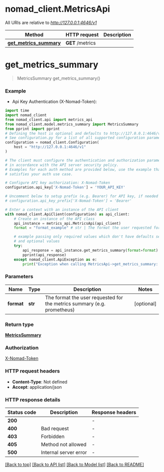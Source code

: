 # nomad_client.MetricsApi

All URIs are relative to *http://127.0.0.1:4646/v1*

Method | HTTP request | Description
------------- | ------------- | -------------
[**get_metrics_summary**](MetricsApi.md#get_metrics_summary) | **GET** /metrics | 


# **get_metrics_summary**
> MetricsSummary get_metrics_summary()



### Example

* Api Key Authentication (X-Nomad-Token):
```python
import time
import nomad_client
from nomad_client.api import metrics_api
from nomad_client.model.metrics_summary import MetricsSummary
from pprint import pprint
# Defining the host is optional and defaults to http://127.0.0.1:4646/v1
# See configuration.py for a list of all supported configuration parameters.
configuration = nomad_client.Configuration(
    host = "http://127.0.0.1:4646/v1"
)

# The client must configure the authentication and authorization parameters
# in accordance with the API server security policy.
# Examples for each auth method are provided below, use the example that
# satisfies your auth use case.

# Configure API key authorization: X-Nomad-Token
configuration.api_key['X-Nomad-Token'] = 'YOUR_API_KEY'

# Uncomment below to setup prefix (e.g. Bearer) for API key, if needed
# configuration.api_key_prefix['X-Nomad-Token'] = 'Bearer'

# Enter a context with an instance of the API client
with nomad_client.ApiClient(configuration) as api_client:
    # Create an instance of the API class
    api_instance = metrics_api.MetricsApi(api_client)
    format = "format_example" # str | The format the user requested for the metrics summary (e.g. prometheus) (optional)

    # example passing only required values which don't have defaults set
    # and optional values
    try:
        api_response = api_instance.get_metrics_summary(format=format)
        pprint(api_response)
    except nomad_client.ApiException as e:
        print("Exception when calling MetricsApi->get_metrics_summary: %s\n" % e)
```


### Parameters

Name | Type | Description  | Notes
------------- | ------------- | ------------- | -------------
 **format** | **str**| The format the user requested for the metrics summary (e.g. prometheus) | [optional]

### Return type

[**MetricsSummary**](MetricsSummary.md)

### Authorization

[X-Nomad-Token](../README.md#X-Nomad-Token)

### HTTP request headers

 - **Content-Type**: Not defined
 - **Accept**: application/json


### HTTP response details
| Status code | Description | Response headers |
|-------------|-------------|------------------|
**200** |  |  -  |
**400** | Bad request |  -  |
**403** | Forbidden |  -  |
**405** | Method not allowed |  -  |
**500** | Internal server error |  -  |

[[Back to top]](#) [[Back to API list]](../README.md#documentation-for-api-endpoints) [[Back to Model list]](../README.md#documentation-for-models) [[Back to README]](../README.md)

